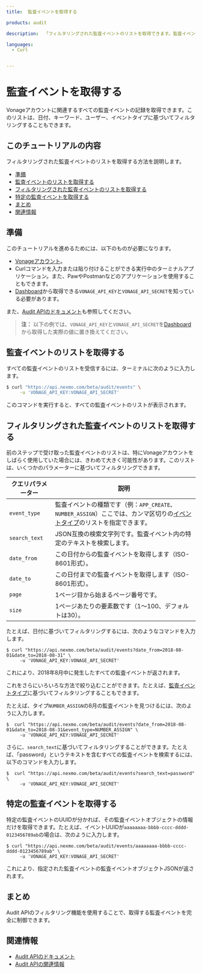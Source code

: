 ```yaml
---
title:  監査イベントを取得する

products: audit

description:  「フィルタリングされた監査イベントのリストを取得できます。監査イベントは、Vonageアカウントのアクティビティを記録します」

languages:
  - Curl


---
```


監査イベントを取得する
===========

Vonageアカウントに関連するすべての監査イベントの記録を取得できます。このリストは、日付、キーワード、ユーザー、イベントタイプに基づいてフィルタリングすることもできます。

このチュートリアルの内容
------------

フィルタリングされた監査イベントのリストを取得する方法を説明します。

* [準備](#prerequisites)
* [監査イベントのリストを取得する](#retrieve-a-list-of-audit-events)
* [フィルタリングされた監査イベントのリストを取得する](#retrieve-a-filtered-list-of-audit-events)
* [特定の監査イベントを取得する](#retrieve-a-specific-audit-event)
* [まとめ](#conclusion)
* [関連情報](#resources)

準備
---

このチュートリアルを進めるためには、以下のものが必要になります。

* [Vonageアカウント](https://dashboard.nexmo.com/sign-up)。
* Curlコマンドを入力または貼り付けることができる実行中のターミナルアプリケーション。また、PawやPostmanなどのアプリケーションを使用することもできます。
* [Dashboard](https://dashboard.nexmo.com/sign-in)から取得できる`VONAGE_API_KEY`と`VONAGE_API_SECRET`を知っている必要があります。

また、[Audit APIのドキュメント](/audit/overview)も参照してください。

> **注：** 以下の例では、`VONAGE_API_KEY`と`VONAGE_API_SECRET`を[Dashboard](https://dashboard.nexmo.com)から取得した実際の値に置き換えてください。

監査イベントのリストを取得する
---------------

すべての監査イベントのリストを受信するには、ターミナルに次のように入力します。

```bash
$ curl "https://api.nexmo.com/beta/audit/events" \
     -u 'VONAGE_API_KEY:VONAGE_API_SECRET'
```

このコマンドを実行すると、すべての監査イベントのリストが表示されます。

フィルタリングされた監査イベントのリストを取得する
-------------------------

前のステップで受け取った監査イベントのリストは、特にVonageアカウントをしばらく使用していた場合には、きわめて大きく可能性があります。このリストは、いくつかのパラメーターに基づいてフィルタリングできます。

|   クエリパラメーター   |                                                              説明                                                              |
|---------------|------------------------------------------------------------------------------------------------------------------------------|
| `event_type`  | 監査イベントの種類です（例：`APP_CREATE`、`NUMBER_ASSIGN`）ここでは、カンマ区切りの[イベントタイプ](/audit/concepts/audit-events#audit-event-types)のリストを指定できます。 |
| `search_text` | JSON互換の検索文字列です。監査イベント内の特定のテキストを検索します。                                                                                        |
| `date_from`   | この日付からの監査イベントを取得します（ISO-8601形式）。                                                                                           |
| `date_to`     | この日付までの監査イベントを取得します（ISO-8601形式）。                                                                                           |
| `page`        | 1ページ目から始まるページ番号です。                                                                                                           |
| `size`        | 1ページあたりの要素数です（1～100、デフォルトは30）。                                                                                               |

たとえば、日付に基づいてフィルタリングするには、次のようなコマンドを入力します。

    $ curl "https://api.nexmo.com/beta/audit/events?date_from=2018-08-01&date_to=2018-08-31" \
         -u 'VONAGE_API_KEY:VONAGE_API_SECRET'

これにより、2018年8月中に発生したすべての監査イベントが返されます。

これをさらにいろいろな方法で絞り込むことができます。たとえば、[監査イベントタイプ](/audit/concepts/audit-events#audit-event-types)に基づいてフィルタリングすることもできます。

たとえば、タイプ`NUMBER_ASSIGN`の8月の監査イベントを見つけるには、次のように入力します。

    $  curl "https://api.nexmo.com/beta/audit/events?date_from=2018-08-01&date_to=2018-08-31&event_type=NUMBER_ASSIGN" \
         -u 'VONAGE_API_KEY:VONAGE_API_SECRET'

さらに、`search_text`に基づいてフィルタリングすることができます。たとえば、「password」というテキストを含むすべての監査イベントを検索するには、以下のコマンドを入力します。

    $  curl "https://api.nexmo.com/beta/audit/events?search_text=password" \
         -u 'VONAGE_API_KEY:VONAGE_API_SECRET'

特定の監査イベントを取得する
--------------

特定の監査イベントのUUIDが分かれば、その監査イベントオブジェクトの情報だけを取得できます。たとえば、イベントUUIDが`aaaaaaaa-bbbb-cccc-dddd-0123456789ab`の場合は、次のように入力します。

    $ curl "https://api.nexmo.com/beta/audit/events/aaaaaaaa-bbbb-cccc-dddd-0123456789ab" \
         -u 'VONAGE_API_KEY:VONAGE_API_SECRET'

これにより、指定された監査イベントの監査イベントオブジェクトJSONが返されます。

まとめ
---

Audit APIのフィルタリング機能を使用することで、取得する監査イベントを完全に制御できます。

関連情報
----

* [Audit APIのドキュメント](/audit/overview)
* [Audit APIの関連情報](/api/audit)

